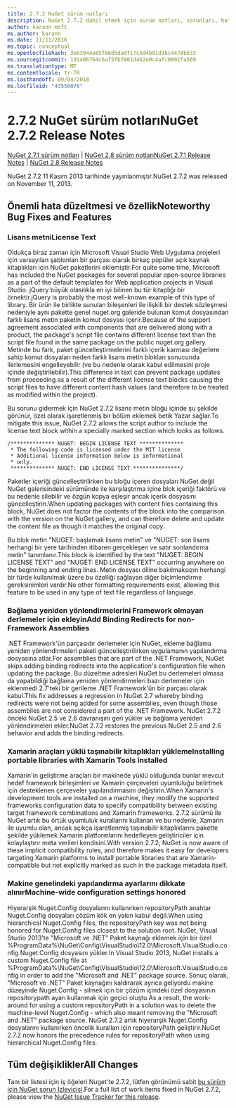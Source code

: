 ```yaml
---
title: 2.7.2 NuGet sürüm notları
description: NuGet 2.7.2 dahil etmek için sürüm notları, sorunları, hata düzeltmeleri, eklenen özellikler ve dcr bilinir.
author: karann-msft
ms.author: karann
ms.date: 11/11/2016
ms.topic: conceptual
ms.openlocfilehash: 3e63944a05f66d5dadf17c5d4b91d3bc4478bb33
ms.sourcegitcommit: 1d1406764c6af5fb7801d462e0c4afc9092fa569
ms.translationtype: MT
ms.contentlocale: tr-TR
ms.lasthandoff: 09/04/2018
ms.locfileid: "43550076"
---
```

# <a name="nuget-272-release-notes"></a><span data-ttu-id="4f60c-103">2.7.2 NuGet sürüm notları</span><span class="sxs-lookup"><span data-stu-id="4f60c-103">NuGet 2.7.2 Release Notes</span></span>

<span data-ttu-id="4f60c-104">[NuGet 2.7.1 sürüm notları](../release-notes/nuget-2.7.1.md) | [NuGet 2.8 sürüm notları](../release-notes/nuget-2.8.md)</span><span class="sxs-lookup"><span data-stu-id="4f60c-104">[NuGet 2.7.1 Release Notes](../release-notes/nuget-2.7.1.md) | [NuGet 2.8 Release Notes](../release-notes/nuget-2.8.md)</span></span>

<span data-ttu-id="4f60c-105">NuGet 2.7.2 11 Kasım 2013 tarihinde yayınlanmıştır.</span><span class="sxs-lookup"><span data-stu-id="4f60c-105">NuGet 2.7.2 was released on November 11, 2013.</span></span>

## <a name="noteworthy-bug-fixes-and-features"></a><span data-ttu-id="4f60c-106">Önemli hata düzeltmesi ve özellik</span><span class="sxs-lookup"><span data-stu-id="4f60c-106">Noteworthy Bug Fixes and Features</span></span>

### <a name="license-text"></a><span data-ttu-id="4f60c-107">Lisans metni</span><span class="sxs-lookup"><span data-stu-id="4f60c-107">License Text</span></span>
<span data-ttu-id="4f60c-108">Oldukça biraz zaman için Microsoft Visual Studio Web Uygulama projeleri için varsayılan şablonları bir parçası olarak birkaç popüler açık kaynak kitaplıkları için NuGet paketlerini eklemiştir.</span><span class="sxs-lookup"><span data-stu-id="4f60c-108">For quite some time, Microsoft has included the NuGet packages for several popular open-source libraries as a part of the default templates for Web application projects in Visual Studio.</span></span> <span data-ttu-id="4f60c-109">jQuery büyük olasılıkla en iyi bilinen bu tür kitaplığı bir örnektir.</span><span class="sxs-lookup"><span data-stu-id="4f60c-109">jQuery is probably the most well-known example of this type of library.</span></span> <span data-ttu-id="4f60c-110">Bir ürün ile birlikte sunulan bileşenleri ile ilişkili bir destek sözleşmesi nedeniyle aynı pakette genel nuget.org galeride bulunan komut dosyasından farklı lisans metin paketin komut dosyası içerir.</span><span class="sxs-lookup"><span data-stu-id="4f60c-110">Because of the support agreement associated with components that are delivered along with a product, the package's script file contains different license text than the script file found in the same package on the public nuget.org gallery.</span></span> <span data-ttu-id="4f60c-111">Metinde bu fark, paket güncelleştirmelerini farklı içerik karması değerlere sahip komut dosyaları neden farklı lisans metin blokları sonucunda ilerlemesini engelleyebilir (ve bu nedenle olarak kabul edilmesini proje içinde değiştirilebilir).</span><span class="sxs-lookup"><span data-stu-id="4f60c-111">This difference in text can prevent package updates from proceeding as a result of the different license text blocks causing the script files to have different content hash values (and therefore to be treated as modified within the project).</span></span>

<span data-ttu-id="4f60c-112">Bu sorunu gidermek için NuGet 2.7.2 lisans metin bloğu içinde şu şekilde görünür, özel olarak işaretlenmiş bir bölüm eklemek betik Yazar sağlar.</span><span class="sxs-lookup"><span data-stu-id="4f60c-112">To mitigate this issue, NuGet 2.7.2 allows the script author to include the license text block within a specially marked section which looks as follows.</span></span>

    /************** NUGET: BEGIN LICENSE TEXT **************
     * The following code is licensed under the MIT license
     * Additional license information below is informational
     * only.
     ************** NUGET: END LICENSE TEXT ***************/

<span data-ttu-id="4f60c-113">Paketler içeriği güncelleştirilirken bu bloğu içeren dosyaları NuGet değil NuGet galerisindeki sürümünde ile karşılaştırma içine blok içeriği faktörü ve bu nedenle silebilir ve özgün kopya eşleşir ancak içerik dosyasını güncelleştirin.</span><span class="sxs-lookup"><span data-stu-id="4f60c-113">When updating packages with content files containing this block, NuGet does not factor the contents of the block into the comparison with the version on the NuGet gallery, and can therefore delete and update the content file as though it matches the original copy.</span></span>

<span data-ttu-id="4f60c-114">Bu blok metin "NUGET: başlamak lisans metin" ve "NUGET: son lisans herhangi bir yere tarihinden itibaren gerçekleşen ve satır sonlandırma metin" tanımlanır.</span><span class="sxs-lookup"><span data-stu-id="4f60c-114">This block is identified by the text "NUGET: BEGIN LICENSE TEXT" and "NUGET: END LICENSE TEXT" occurring anywhere on the beginning and ending lines.</span></span>  <span data-ttu-id="4f60c-115">Metin dosyası diline bakılmaksızın herhangi bir türde kullanılmak üzere bu özelliği sağlayan diğer biçimlendirme gereksinimleri vardır.</span><span class="sxs-lookup"><span data-stu-id="4f60c-115">No other formatting requirements exist, allowing this feature to be used in any type of text file regardless of language.</span></span>

### <a name="add-binding-redirects-for-non-framework-assemblies"></a><span data-ttu-id="4f60c-116">Bağlama yeniden yönlendirmelerini Framework olmayan derlemeler için ekleyin</span><span class="sxs-lookup"><span data-stu-id="4f60c-116">Add Binding Redirects for non-Framework Assemblies</span></span>
<span data-ttu-id="4f60c-117">.NET Framework'ün parçasıdır derlemeler için NuGet, ekleme bağlama yeniden yönlendirmeleri paketi güncelleştirilirken uygulamanın yapılandırma dosyasına atlar.</span><span class="sxs-lookup"><span data-stu-id="4f60c-117">For assemblies that are part of the .NET Framework, NuGet skips adding binding redirects into the application's configuration file when updating the package.</span></span> <span data-ttu-id="4f60c-118">Bu düzeltme adresleri NuGet bu derlemeleri olmasa da yapabildiği bağlama yeniden yönlendirmeleri bazı derlemeler için eklenmedi 2.7'teki bir gerileme .NET Framework'ün bir parçası olarak kabul.</span><span class="sxs-lookup"><span data-stu-id="4f60c-118">This fix addresses a regression in NuGet 2.7 whereby binding redirects were not being added for some assemblies, even though those assemblies are not considered a part of the .NET Framework.</span></span> <span data-ttu-id="4f60c-119">NuGet 2.7.2 önceki NuGet 2.5 ve 2.6 davranışını geri yükler ve bağlama yeniden yönlendirmeleri ekler.</span><span class="sxs-lookup"><span data-stu-id="4f60c-119">NuGet 2.7.2 restores the previous NuGet 2.5 and 2.6 behavior and adds the binding redirects.</span></span>

### <a name="installing-portable-libraries-with-xamarin-tools-installed"></a><span data-ttu-id="4f60c-120">Xamarin araçları yüklü taşınabilir kitaplıkları yükleme</span><span class="sxs-lookup"><span data-stu-id="4f60c-120">Installing portable libraries with Xamarin Tools installed</span></span>
<span data-ttu-id="4f60c-121">Xamarin'in geliştirme araçları bir makinede yüklü olduğunda bunlar mevcut hedef framework birleşimleri ve Xamarin çerçeveleri uyumluluğu belirtmek için desteklenen çerçeveler yapılandırmasını değiştirin.</span><span class="sxs-lookup"><span data-stu-id="4f60c-121">When Xamarin's development tools are installed on a machine, they modify the supported frameworks configuration data to specify compatibility between existing target framework combinations and Xamarin frameworks.</span></span> <span data-ttu-id="4f60c-122">2.7.2 sürümü ile NuGet artık bu örtük uyumluluk kurallarını kullanan ve bu nedenle, Xamarin ile uyumlu olan, ancak açıkça işaretlenmiş taşınabilir kitaplıklarını pakette şekilde yüklemek Xamarin platformlarını hedefleyen geliştiriciler için kolaylaştırır meta verileri kendisini.</span><span class="sxs-lookup"><span data-stu-id="4f60c-122">With version 2.7.2, NuGet is now aware of these implicit compatibility rules, and therefore makes it easy for developers targeting Xamarin platforms to install portable libraries that are Xamarin-compatible but not explicitly marked as such in the package metadata itself.</span></span>

### <a name="machine-wide-configuration-settings-honored"></a><span data-ttu-id="4f60c-123">Makine genelindeki yapılandırma ayarlarını dikkate alınır</span><span class="sxs-lookup"><span data-stu-id="4f60c-123">Machine-wide configuration settings honored</span></span>
<span data-ttu-id="4f60c-124">Hiyerarşik Nuget.Config dosyalarını kullanırken repositoryPath anahtar Nuget.Config dosyaları çözüm kök en yakın kabul değil.</span><span class="sxs-lookup"><span data-stu-id="4f60c-124">When using hierarchical Nuget.Config files, the repositoryPath key was not being honored for Nuget.Config files closest to the solution root.</span></span> <span data-ttu-id="4f60c-125">NuGet, Visual Studio 2013'te "Microsoft ve .NET" Paket kaynağı eklemek için bir özel %ProgramData%\NuGet\Config\VisualStudio\12.0\Microsoft.VisualStudio.config Nuget.Config dosyasını yükler.</span><span class="sxs-lookup"><span data-stu-id="4f60c-125">In Visual Studio 2013, NuGet installs a custom Nuget.Config file at %ProgramData%\NuGet\Config\VisualStudio\12.0\Microsoft.VisualStudio.config in order to add the "Microsoft and .NET" package source.</span></span> <span data-ttu-id="4f60c-126">Sonuç olarak, "Microsoft ve .NET" Paket kaynağını kaldırarak ayrıca geliyordu makine düzeyinde Nuget.Config - silmek için bir çözüm içindeki özel dosyasının repositorypath ayarı kullanmak için geçici oluştu.</span><span class="sxs-lookup"><span data-stu-id="4f60c-126">As a result, the work-around for using a custom repositoryPath in a solution was to delete the machine-level Nuget.Config - which also meant removing the "Microsoft and .NET" package source.</span></span> <span data-ttu-id="4f60c-127">NuGet 2.7.2 artık hiyerarşik Nuget.Config dosyalarını kullanırken öncelik kuralları için repositoryPath geliştirir.</span><span class="sxs-lookup"><span data-stu-id="4f60c-127">NuGet 2.7.2 now honors the precedence rules for repositoryPath when using hierarchical Nuget.Config files.</span></span>

## <a name="all-changes"></a><span data-ttu-id="4f60c-128">Tüm değişiklikler</span><span class="sxs-lookup"><span data-stu-id="4f60c-128">All Changes</span></span>
<span data-ttu-id="4f60c-129">Tam bir listesi için iş öğeleri Nuget'te 2.7.2, lütfen görünümü sabit [bu sürüm için NuGet sorun İzleyicisi](https://nuget.codeplex.com/workitem/list/advanced?keyword=&status=All&type=All&priority=All&release=NuGet%202.7.2&assignedTo=All&component=All&sortField=LastUpdatedDate&sortDirection=Descending&page=0&reasonClosed=Fixed).</span><span class="sxs-lookup"><span data-stu-id="4f60c-129">For a full list of work items fixed in NuGet 2.7.2, please view the [NuGet Issue Tracker for this release](https://nuget.codeplex.com/workitem/list/advanced?keyword=&status=All&type=All&priority=All&release=NuGet%202.7.2&assignedTo=All&component=All&sortField=LastUpdatedDate&sortDirection=Descending&page=0&reasonClosed=Fixed).</span></span>
